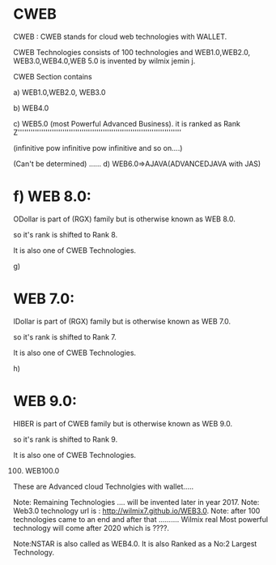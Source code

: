 # CWEB
CWEB  :  CWEB  stands  for  cloud  web  technologies  with WALLET.  

CWEB Technologies consists  of 100 technologies and   WEB1.0,WEB2.0, WEB3.0,WEB4.0,WEB 5.0  is invented   by  wilmix  jemin  j.

CWEB Section contains   


a) WEB1.0,WEB2.0, WEB3.0


b) WEB4.0 

c) WEB5.0 (most Powerful Advanced Business).
it is ranked as Rank Z'''''''''''''''''''''''''''''''''''''''''''''''''''''''''''''''''''''''''''''

(infinitive  pow  infinitive pow infinitive  and  so on....)

(Can't be determined)
......
d) WEB6.0=>AJAVA(ADVANCEDJAVA with JAS)

f)
WEB 8.0:
========

ODollar is part of (RGX) family but  is  otherwise  known  as  WEB 8.0.

so  it's  rank  is  shifted  to  Rank 8.

It  is   also one of  CWEB  Technologies.

g) 

WEB 7.0:
========

IDollar is part of (RGX) family but  is  otherwise  known  as  WEB 7.0.

so  it's  rank  is  shifted  to  Rank 7.

It  is   also one of  CWEB  Technologies.

h)


WEB 9.0:
========

 HIBER  is part of CWEB family but  is  otherwise  known  as  WEB 9.0.

so  it's  rank  is  shifted  to  Rank 9.

It  is   also one of  CWEB  Technologies.




100) WEB100.0

These  are Advanced  cloud  Technolgies with  wallet.....

Note: Remaining Technologies .... will  be  invented later  in  year  2017. 
Note: Web3.0  technology  url is  : http://wilmix7.github.io/WEB3.0.
Note: after  100  technologies came to  an end  and  after  that ..........
Wilmix  real  Most  powerful   technology will come  after   2020  which  is  ????.

Note:NSTAR  is  also called  as  WEB4.0.
It  is  also Ranked  as a No:2  Largest Technology.

